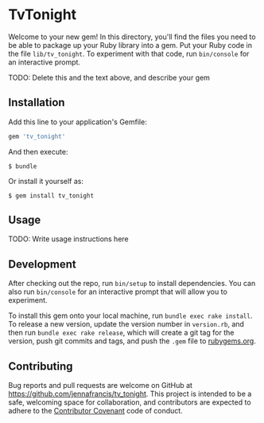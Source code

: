 # TvTonight

Welcome to your new gem! In this directory, you'll find the files you need to be able to package up your Ruby library into a gem. Put your Ruby code in the file `lib/tv_tonight`. To experiment with that code, run `bin/console` for an interactive prompt.

TODO: Delete this and the text above, and describe your gem

## Installation

Add this line to your application's Gemfile:

```ruby
gem 'tv_tonight'
```

And then execute:

    $ bundle

Or install it yourself as:

    $ gem install tv_tonight

## Usage

TODO: Write usage instructions here

## Development

After checking out the repo, run `bin/setup` to install dependencies. You can also run `bin/console` for an interactive prompt that will allow you to experiment.

To install this gem onto your local machine, run `bundle exec rake install`. To release a new version, update the version number in `version.rb`, and then run `bundle exec rake release`, which will create a git tag for the version, push git commits and tags, and push the `.gem` file to [rubygems.org](https://rubygems.org).

## Contributing

Bug reports and pull requests are welcome on GitHub at https://github.com/jennafrancis/tv_tonight. This project is intended to be a safe, welcoming space for collaboration, and contributors are expected to adhere to the [Contributor Covenant](http://contributor-covenant.org) code of conduct.

